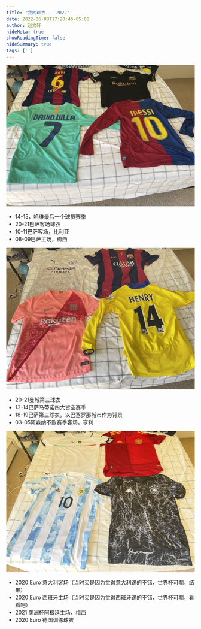 ```yaml
---
title: "我的球衣 —— 2022"
date: 2022-06-08T17:20:46-05:00
author: 赵文轩
hideMeta: true
showReadingTime: false
hideSummary: true
tags: ['']
---
```


![巴萨](barca.jpg)
- 14-15，哈维最后一个球员赛季
- 20-21巴萨客场球衣
- 10-11巴萨客场，比利亚
- 08-09巴萨主场，梅西

![其他](clubs.jpg)
- 20-21曼城第三球衣
- 13-14巴萨马蒂诺四大皆空赛季
- 18-19巴萨第三球衣，以巴塞罗那城市作为背景
- 03-05阿森纳不败赛季客场，亨利

![国家队](nationals.jpg)
- 2020 Euro 意大利客场（当时买是因为觉得意大利踢的不错，世界杯可期，结果）
- 2020 Euro 西班牙主场（当时买是因为觉得西班牙踢的不错，世界杯可期，看看吧）
- 2021 美洲杯阿根廷主场，梅西
- 2020 Euro 德国训练球衣